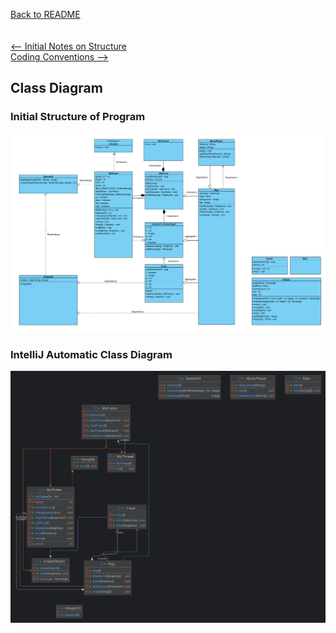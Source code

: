 [Back to README](../README.md)\
\
\
[<-- Initial Notes on Structure](notesOnStructure.md)\
[Coding Conventions -->](codingConventions.md)


## Class Diagram
### Initial Structure of Program

![Initial Class Diagram](../assets/COMP2013cwClass.png)

### IntelliJ Automatic Class Diagram

![IntelliJ Class Diagram](../assets/generatedClassDiagram.png)